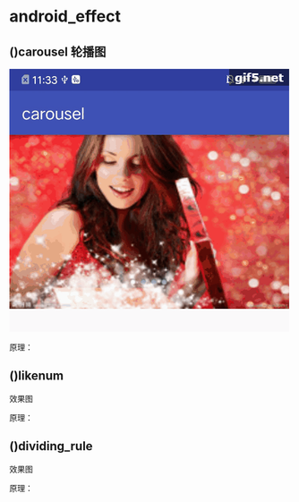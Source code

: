 # android_effect

## ()carousel 轮播图

![效果图](https://github.com/lfyhhb116/android_effect/blob/master/effect_picture/carousel.gif)

原理：

## ()likenum

效果图

原理：

## ()dividing_rule

效果图

原理：




      

